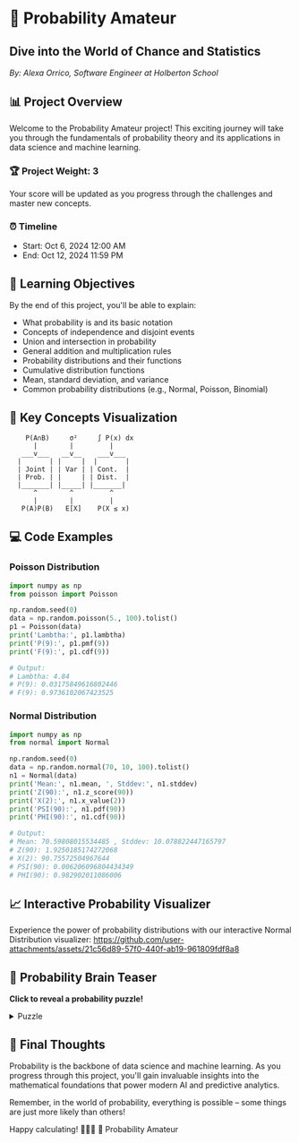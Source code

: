 # 🎲 Probability Amateur

## Dive into the World of Chance and Statistics

*By: Alexa Orrico, Software Engineer at Holberton School*

## 📊 Project Overview

Welcome to the Probability Amateur project! This exciting journey will take you through the fundamentals of probability theory and its applications in data science and machine learning.

### 🏆 Project Weight: 3

Your score will be updated as you progress through the challenges and master new concepts.

### ⏰ Timeline

- Start: Oct 6, 2024 12:00 AM
- End: Oct 12, 2024 11:59 PM

## 🎯 Learning Objectives

By the end of this project, you'll be able to explain:

- What probability is and its basic notation
- Concepts of independence and disjoint events
- Union and intersection in probability
- General addition and multiplication rules
- Probability distributions and their functions
- Cumulative distribution functions
- Mean, standard deviation, and variance
- Common probability distributions (e.g., Normal, Poisson, Binomial)

## 🧮 Key Concepts Visualization

```
    P(A∩B)     σ²     ∫ P(x) dx
      |        |         |
   ___v___   __v__    ___v___
  |       | |     |  |       |
  | Joint | | Var | | Cont.  |
  | Prob. | |     | | Dist.  |
  |_______| |_____| |_______|
      ^        ^         ^
      |        |         |
   P(A)P(B)   E[X]    P(X ≤ x)
```

## 💻 Code Examples

### Poisson Distribution

```python
import numpy as np
from poisson import Poisson

np.random.seed(0)
data = np.random.poisson(5., 100).tolist()
p1 = Poisson(data)
print('Lambtha:', p1.lambtha)
print('P(9):', p1.pmf(9))
print('F(9):', p1.cdf(9))

# Output:
# Lambtha: 4.84
# P(9): 0.03175849616802446
# F(9): 0.9736102067423525
```

### Normal Distribution

```python
import numpy as np
from normal import Normal

np.random.seed(0)
data = np.random.normal(70, 10, 100).tolist()
n1 = Normal(data)
print('Mean:', n1.mean, ', Stddev:', n1.stddev)
print('Z(90):', n1.z_score(90))
print('X(2):', n1.x_value(2))
print('PSI(90):', n1.pdf(90))
print('PHI(90):', n1.cdf(90))

# Output:
# Mean: 70.59808015534485 , Stddev: 10.078822447165797
# Z(90): 1.9250185174272068
# X(2): 90.75572504967644
# PSI(90): 0.006206096804434349
# PHI(90): 0.982902011086006
```

## 📈 Interactive Probability Visualizer

Experience the power of probability distributions with our interactive Normal Distribution visualizer:
https://github.com/user-attachments/assets/21c56d89-57f0-440f-ab19-961809fdf8a8

## 🧠 Probability Brain Teaser

**Click to reveal a probability puzzle!**

<details>
<summary>Puzzle</summary>

You have three cards: one is red on both sides, one is blue on both sides, and one is red on one side and blue on the other. You pick a card at random and look at one side. It's red. What's the probability that the other side is also red?

<details>
<summary>Solution</summary>

The probability is 2/3! There are three red sides total, two of which are on the double-red card. So if you see a red side, it's twice as likely to be from the double-red card than from the mixed card.

</details>
</details>

## 🌟 Final Thoughts

Probability is the backbone of data science and machine learning. As you progress through this project, you'll gain invaluable insights into the mathematical foundations that power modern AI and predictive analytics. 

Remember, in the world of probability, everything is possible – some things are just more likely than others! 

Happy calculating! 🎉🔢🎲 🎲 Probability Amateur

